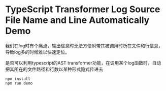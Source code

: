 TypeScript Transformer Log Source File Name and Line Automatically Demo
=============================================================

我们在log时有个痛点，输出信息时无法方便附带其被调用时所在文件和行信息，导致log多的时候难以快速定位。

是否可以利用typescript的AST transformer功能，在调用某个log函数时，自动把其所在的文件路径和行数以某种形式隐式传进去

```
npm install
npm run demo
```
